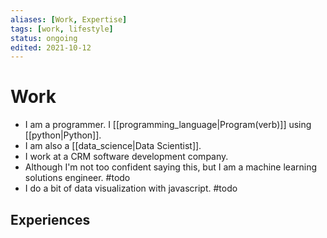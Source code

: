 ```yaml
---
aliases: [Work, Expertise]
tags: [work, lifestyle]
status: ongoing
edited: 2021-10-12
---
```


# Work
- I am a programmer. I [[programming_language|Program(verb)]] using [[python|Python]].
- I am also a [[data_science|Data Scientist]].
- I work at a CRM software development company.
- Although I'm not too confident saying this, but I am a machine learning solutions engineer. #todo
- I do a bit of data visualization with javascript. #todo 

## Experiences